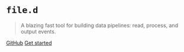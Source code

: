 # `file.d`

> A blazing fast tool for building data pipelines: read, process, and output events. 

[GitHub](https://github.com/ozonru/file.d)
[Get started](/README.md)


